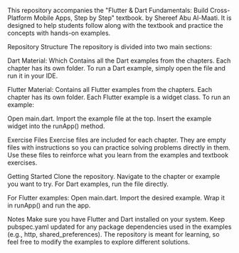 This repository accompanies the "Flutter & Dart Fundamentals: Build Cross-Platform Mobile Apps, Step by Step" textbook. by Shereef Abu Al-Maati.
It is designed to help students follow along with the textbook and practice the concepts with hands-on examples.

Repository Structure
The repository is divided into two main sections:
    
  Dart Material: Which Contains all the Dart examples from the chapters.
  Each chapter has its own folder. To run a Dart example, simply open the file and run it in your IDE.

  Flutter Material: Contains all Flutter examples from the chapters.
  Each chapter has its own folder. Each Flutter example is a widget class. To run an example:
    
  Open main.dart.
  Import the example file at the top.
  Insert the example widget into the runApp() method.

Exercise Files
  Exercise files are included for each chapter. They are empty files with instructions so you can practice solving problems directly in them. 
  Use these files to reinforce what you learn from the examples and textbook exercises.

Getting Started
  Clone the repository.
  Navigate to the chapter or example you want to try.
  For Dart examples, run the file directly.
  
  For Flutter examples: 
    Open main.dart.
    Import the desired example.
    Wrap it in runApp() and run the app.

Notes
  Make sure you have Flutter and Dart installed on your system.
  Keep pubspec.yaml updated for any package dependencies used in the examples (e.g., http, shared_preferences).
  The repository is meant for learning, so feel free to modify the examples to explore different solutions.
